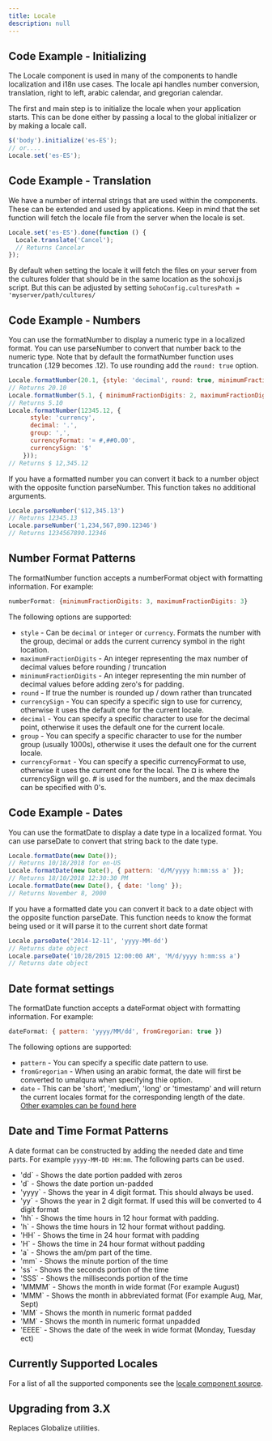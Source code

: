 ```yaml
---
title: Locale
description: null
---
```


## Code Example - Initializing

The Locale component is used in many of the components to handle localization and i18n use cases. The locale api handles number conversion, translation, right to left, arabic calendar, and gregorian calendar.

The first and main step is to initialize the locale when your application starts. This can be done either by passing a local to the global initializer or by making a locale call.

```javascript
$('body').initialize('es-ES');
// or....
Locale.set('es-ES');
```

## Code Example - Translation

We have a number of internal strings that are used within the components. These can be extended and used by applications. Keep in mind that the set function will fetch the locale file from the server when the locale is set.

```javascript
Locale.set('es-ES').done(function () {
  Locale.translate('Cancel');
  // Returns Cancelar
});
```

By default when setting the locale it will fetch the files on your server from the cultures folder that should be in the same location as the sohoxi.js script. But this can be adjusted by setting `SohoConfig.culturesPath = 'myserver/path/cultures/`

## Code Example - Numbers

You can use the formatNumber to display a numeric type in a localized format. You can use parseNumber to convert that number back to the numeric type. Note that by default the formatNumber function uses truncation (.129 becomes .12). To use rounding add the `round: true` option.

```javascript
Locale.formatNumber(20.1, {style: 'decimal', round: true, minimumFractionDigits: 2}));
// Returns 20.10
Locale.formatNumber(5.1, { minimumFractionDigits: 2, maximumFractionDigits: 2 });
// Returns 5.10
Locale.formatNumber(12345.12, {
      style: 'currency',
      decimal: '.',
      group: ',',
      currencyFormat: '¤ #,##0.00',
      currencySign: '$'
    }));
// Returns $ 12,345.12
```

If you have a formatted number you can convert it back to a number object with the opposite function parseNumber. This function takes no additional arguments.

```javascript
Locale.parseNumber('$12,345.13')
// Returns 12345.13
Locale.parseNumber('1,234,567,890.12346')
// Returns 1234567890.12346
```

## Number Format Patterns

The formatNumber function accepts a numberFormat object with formatting information. For example:

```javascript
numberFormat: {minimumFractionDigits: 3, maximumFractionDigits: 3}
```

The following options are supported:

- `style` - Can be `decimal` or `integer` or `currency`. Formats the number with the group, decimal or adds the current currency symbol in the right location.
- `maximumFractionDigits` - An integer representing the max number of decimal values before rounding / truncation
- `minimumFractionDigits` - An integer representing the min number of decimal values before adding zero's for padding.
- `round` - If true the number is rounded up / down rather than truncated
- `currencySign` - You can specify a specific sign to use for currency, otherwise it uses the default one for the current locale.
- `decimal` - You can specify a specific character to use for the decimal point, otherwise it uses the default one for the current locale.
- `group` - You can specify a specific character to use for the number group (usually 1000s), otherwise it uses the default one for the current locale.
- `currencyFormat` - You can specify a specific currencyFormat to use, otherwise it uses the current one for the local. The ¤ is where the currencySign will go. # is used for the numbers, and the max decimals can be specified with 0's.

## Code Example - Dates

You can use the formatDate to display a date type in a localized format. You can use parseDate to convert that string back to the date type.

```javascript
Locale.formatDate(new Date());
// Returns 10/18/2018 for en-US
Locale.formatDate(new Date(), { pattern: 'd/M/yyyy h:mm:ss a' });
// Returns 18/10/2018 12:30:30 PM
Locale.formatDate(new Date(), { date: 'long' });
// Returns November 8, 2000
```

If you have a formatted date you can convert it back to a date object with the opposite function parseDate. This function needs to know the format being used or it will parse it to the current short date format

```javascript
Locale.parseDate('2014-12-11', 'yyyy-MM-dd')
// Returns date object
Locale.parseDate('10/28/2015 12:00:00 AM', 'M/d/yyyy h:mm:ss a')
// Returns date object
```

## Date format settings

The formatDate function accepts a dateFormat object with formatting information. For example:

```javascript
dateFormat: { pattern: 'yyyy/MM/dd', fromGregorian: true })
```

The following options are supported:

- `pattern` - You can specify a specific date pattern to use.
- `fromGregorian` - When using an arabic format, the date will first be converted to umalqura when specifying thie option.
- `date` - This can be 'short', 'medium', 'long' or 'timestamp' and will return the current locales format for the corresponding length of the date. [Other examples can be found here](https://github.com/infor-design/enterprise/blob/master/src/components/locale/cultures/en-US.js#L15)

## Date and Time Format Patterns

A date format can be constructed by adding the needed date and time parts. For example `yyyy-MM-DD HH:mm`. The following parts can be used.

- 'dd` - Shows the date portion padded with zeros
- 'd` - Shows the date portion un-padded
- 'yyyy` - Shows the year in 4 digit format. This should always be used.
- 'yy` - Shows the year in 2 digit format. If used this will be converted to 4 digit format
- 'hh` - Shows the time hours in 12 hour format with padding.
- 'h` - Shows the time hours in 12 hour format without padding.
- 'HH` - Shows the time in 24 hour format with padding
- 'H` - Shows the time in 24 hour format without padding
- 'a` - Shows the am/pm part of the time.
- 'mm` - Shows the minute portion of the time
- 'ss` - Shows the seconds portion of the time
- 'SSS` - Shows the milliseconds portion of the time
- 'MMMM` - Shows the month in wide format (For example August)
- 'MMM` - Shows the month in abbreviated format (For example Aug, Mar, Sept)
- 'MM` - Shows the month in numeric format padded
- 'MM` - Shows the month in numeric format unpadded
- 'EEEE` - Shows the date of the week in wide format (Monday, Tuesday ect)

## Currently Supported Locales

For a list of all the supported components see the [locale component source](https://github.com/infor-design/enterprise/tree/master/src/components/locale/cultures).

## Upgrading from 3.X

Replaces Globalize utilities.
